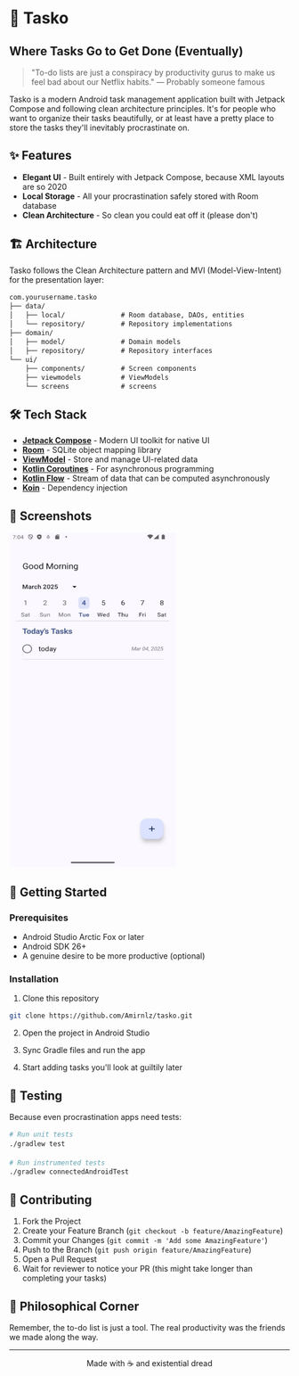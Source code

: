 # 🚀 Tasko

## Where Tasks Go to Get Done (Eventually)

> "To-do lists are just a conspiracy by productivity gurus to make us feel bad about our Netflix habits." — Probably someone famous

Tasko is a modern Android task management application built with Jetpack Compose and following clean architecture principles. It's for people who want to organize their tasks beautifully, or at least have a pretty place to store the tasks they'll inevitably procrastinate on.

## ✨ Features

- **Elegant UI** - Built entirely with Jetpack Compose, because XML layouts are so 2020
- **Local Storage** - All your procrastination safely stored with Room database
- **Clean Architecture** - So clean you could eat off it (please don't)

## 🏗️ Architecture

Tasko follows the Clean Architecture pattern and MVI (Model-View-Intent) for the presentation layer:

```
com.yourusername.tasko
├── data/
│   ├── local/              # Room database, DAOs, entities
│   └── repository/         # Repository implementations
├── domain/
│   ├── model/              # Domain models
│   ├── repository/         # Repository interfaces
└── ui/
    ├── components/         # Screen components
    ├── viewmodels          # ViewModels
    └── screens             # screens
```

## 🛠️ Tech Stack

- **[Jetpack Compose](https://developer.android.com/jetpack/compose)** - Modern UI toolkit for native UI
- **[Room](https://developer.android.com/training/data-storage/room)** - SQLite object mapping library
- **[ViewModel](https://developer.android.com/topic/libraries/architecture/viewmodel)** - Store and manage UI-related data
- **[Kotlin Coroutines](https://kotlinlang.org/docs/coroutines-overview.html)** - For asynchronous programming
- **[Kotlin Flow](https://kotlinlang.org/docs/flow.html)** - Stream of data that can be computed asynchronously
- **[Koin](https://insert-koin.io/)** - Dependency injection

## 📱 Screenshots
<img src="screenshots/image.png" width="300" height="600">

## 🚦 Getting Started

### Prerequisites
- Android Studio Arctic Fox or later
- Android SDK 26+
- A genuine desire to be more productive (optional)

### Installation
1. Clone this repository
```bash
git clone https://github.com/Amirnlz/tasko.git
```

2. Open the project in Android Studio

3. Sync Gradle files and run the app

4. Start adding tasks you'll look at guiltily later

## 🧪 Testing

Because even procrastination apps need tests:

```bash
# Run unit tests
./gradlew test

# Run instrumented tests
./gradlew connectedAndroidTest
```

## 🤝 Contributing

1. Fork the Project
2. Create your Feature Branch (`git checkout -b feature/AmazingFeature`)
3. Commit your Changes (`git commit -m 'Add some AmazingFeature'`)
4. Push to the Branch (`git push origin feature/AmazingFeature`)
5. Open a Pull Request
6. Wait for reviewer to notice your PR (this might take longer than completing your tasks)


## 💭 Philosophical Corner

Remember, the to-do list is just a tool. The real productivity was the friends we made along the way.

---

<p align="center">Made with ☕ and existential dread</p>
